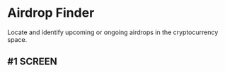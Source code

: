 # Airdrop Finder

Locate and identify upcoming or ongoing airdrops in the cryptocurrency space.

## #1 SCREEN
